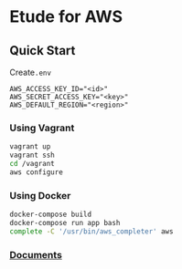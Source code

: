 # Etude for AWS

## Quick Start
Create`.env`
```text
AWS_ACCESS_KEY_ID="<id>"
AWS_SECRET_ACCESS_KEY="<key>"
AWS_DEFAULT_REGION="<region>"
```

### Using Vagrant
```bash
vagrant up
vagrant ssh
cd /vagrant
aws configure
```

### Using Docker
```bash
docker-compose build
docker-compose run app bash
complete -C '/usr/bin/aws_completer' aws
```

### [Documents](./docs/README.md)
